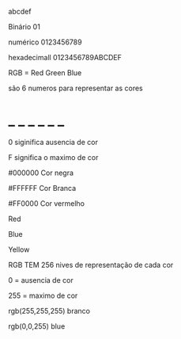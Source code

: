 abcdef

Binário 01

numérico 0123456789

hexadecimall 0123456789ABCDEF

RGB = Red Green Blue

são 6 numeros para representar as cores

#  _ _ _ _ _ _

0 siginifica ausencia de cor

F significa o maximo de cor

#000000  Cor negra

#FFFFFF Cor Branca

#FF0000 Cor vermelho


Red

Blue

Yellow


RGB TEM 256 nives de representação de cada cor


0 = ausencia de cor


255 = maximo de cor


rgb(255,255,255) branco


rgb(0,0,255) blue